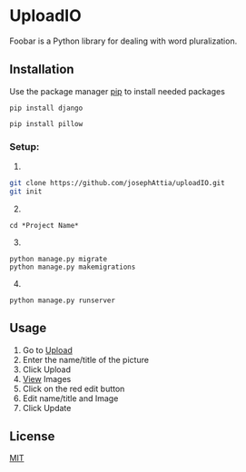# UploadIO

Foobar is a Python library for dealing with word pluralization.

## Installation

Use the package manager [pip](https://pip.pypa.io/en/stable/) to install needed packages

```
pip install django
```
```
pip install pillow
```
### Setup:

1) 
```bash
git clone https://github.com/josephAttia/uploadIO.git
git init 
```
2)
```
cd *Project Name*
```
3)
```
python manage.py migrate
python manage.py makemigrations
```
4)
```
python manage.py runserver
```


## Usage

1) Go to [Upload](http://127.0.0.1:8000/upload/)
2) Enter the name/title of the picture
3) Click Upload
4) [View](http://127.0.0.1:8000/upload/) Images
5) Click on the red edit button 
6) Edit name/title and Image
7) Click Update
 

## License
[MIT](https://choosealicense.com/licenses/mit/)
